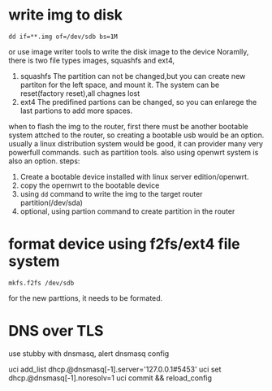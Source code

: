 # write img to disk
    dd if=**.img of=/dev/sdb bs=1M
or use image writer tools to write the disk image to the device
Noramlly, there is two file types images, squashfs and ext4,
1. squashfs
The partition can not be changed,but you can create new partiton for the left space, and mount it.
The system can be reset(factory reset),all chagnes lost
2. ext4
The predifined partions can be changed, so you can enlarege the last partions to add more spaces. 

when to flash the img to the router, first there must be another bootable system attched to the router, so creating a bootable usb would be an option. usually a linux distribution system would be good, it can provider many very powerfull commands. such as partition tools. also using openwrt system is also an option. 
steps:
1. Create a bootable device installed with linux server edition/openwrt.
2. copy the opernwrt to the bootable device
3. using `dd` command to write the img to the target router partition(/dev/sda)
4. optional, using partion command to create partition in the router

# format device using f2fs/ext4 file system 
    mkfs.f2fs /dev/sdb
for the new parttions, it needs to be formated.

# DNS over TLS
use stubby with dnsmasq, alert dnsmasq config

   uci add_list dhcp.@dnsmasq[-1].server='127.0.0.1#5453'
   uci set dhcp.@dnsmasq[-1].noresolv=1
   uci commit && reload_config

